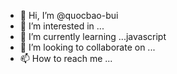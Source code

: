- 👋 Hi, I’m @quocbao-bui
- 👀 I’m interested in ...
- 🌱 I’m currently learning ...javascript
- 💞️ I’m looking to collaborate on ...
- 📫 How to reach me ...

<!---
quocbao-bui/quocbao-bui is a ✨ special ✨ repository because its `README.md` (this file) appears on your GitHub profile.
You can click the Preview link to take a look at your changes.
--->
